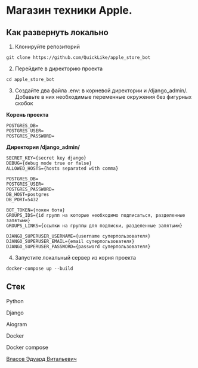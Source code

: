 # Магазин техники Apple.

## Как развернуть локально
1. Клонируйте репозиторий 
```
git clone https://github.com/QuickLike/apple_store_bot
```
2. Перейдите в директорию проекта
```
cd apple_store_bot
```
3. Создайте два файла .env: в корневой директории и /django_admin/. Добавьте в них необходимые переменные окружения без фигурных скобок

__Корень проекта__
```
POSTGRES_DB=
POSTGRES_USER=
POSTGRES_PASSWORD=
```

__Директория /django_admin/__
```
SECRET_KEY={secret key django}
DEBUG={debug mode true or false}
ALLOWED_HOSTS={hosts separated with comma}

POSTGRES_DB=
POSTGRES_USER=
POSTGRES_PASSWORD=
DB_HOST=postgres
DB_PORT=5432

BOT_TOKEN={токен бота}
GROUPS_IDS={id групп на которые необходимо подписаться, разделенные запятыми}
GROUPS_LINKS={ссылки на группы для подписки, разделенные запятыми}

DJANGO_SUPERUSER_USERNAME={username суперпользователя}
DJANGO_SUPERUSER_EMAIL={email суперпользователя}
DJANGO_SUPERUSER_PASSWORD={password суперпользователя}
```
4. Запустите локальный сервер из корня проекта
```
docker-compose up --build
```


## Стек

Python

Django

Aiogram

Docker

Docker compose

[Власов Эдуард Витальевич](https://github.com/QuickLike)
